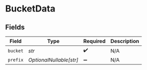 # BucketData


## Fields

| Field                   | Type                    | Required                | Description             |
| ----------------------- | ----------------------- | ----------------------- | ----------------------- |
| `bucket`                | *str*                   | :heavy_check_mark:      | N/A                     |
| `prefix`                | *OptionalNullable[str]* | :heavy_minus_sign:      | N/A                     |